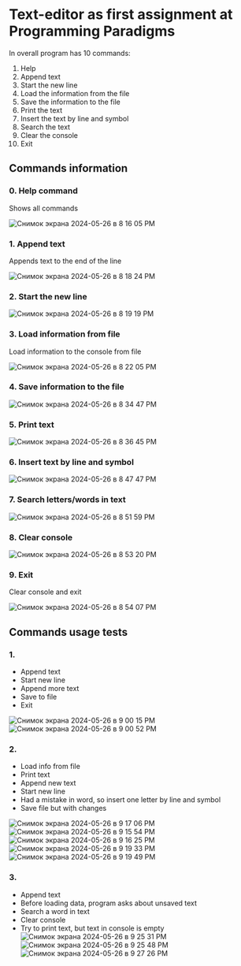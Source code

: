 # Text-editor as first assignment at Programming Paradigms
In overall program has 10 commands:
1. Help
2. Append text
3. Start the new line
4. Load the information from the file
5. Save the information to the file
6. Print the text
7. Insert the text by line and symbol
8. Search the text
9. Clear the console
10. Exit

## Commands information

### 0. Help command
Shows all commands

![Снимок экрана 2024-05-26 в 8 16 05 PM](https://github.com/SofiiaChurikova/text-editor/assets/150338552/96a28a6b-c852-420e-ad78-134fe8c70deb)


### 1. Append text
Appends text to the end of the line

![Снимок экрана 2024-05-26 в 8 18 24 PM](https://github.com/SofiiaChurikova/text-editor/assets/150338552/62d1062d-1e97-4b14-893b-a1a496c9b471)


### 2. Start the new line

![Снимок экрана 2024-05-26 в 8 19 19 PM](https://github.com/SofiiaChurikova/text-editor/assets/150338552/d4452ecf-4b5c-411a-aa9f-86c5703b61b7)


### 3. Load information from file
Load information to the console from file

![Снимок экрана 2024-05-26 в 8 22 05 PM](https://github.com/SofiiaChurikova/text-editor/assets/150338552/2623505e-f1e7-4b57-a214-594c63d8937b)


### 4. Save information to the file

![Снимок экрана 2024-05-26 в 8 34 47 PM](https://github.com/SofiiaChurikova/text-editor/assets/150338552/f507cf7c-d6cd-4a77-894a-f4f68d592251)


### 5. Print text

![Снимок экрана 2024-05-26 в 8 36 45 PM](https://github.com/SofiiaChurikova/text-editor/assets/150338552/d7cecd43-3601-45d6-a30b-c3a792842843)


### 6. Insert text by line and symbol

![Снимок экрана 2024-05-26 в 8 47 47 PM](https://github.com/SofiiaChurikova/text-editor/assets/150338552/d395ad2e-c678-4467-a35d-853e60798519)


### 7. Search letters/words in text

![Снимок экрана 2024-05-26 в 8 51 59 PM](https://github.com/SofiiaChurikova/text-editor/assets/150338552/4443e3ea-87e9-4fdb-9ca0-718c2acbca02)


### 8. Clear console

![Снимок экрана 2024-05-26 в 8 53 20 PM](https://github.com/SofiiaChurikova/text-editor/assets/150338552/978becdb-82e7-4434-a431-1626c7236e94)


### 9. Exit
Clear console and exit

![Снимок экрана 2024-05-26 в 8 54 07 PM](https://github.com/SofiiaChurikova/text-editor/assets/150338552/3f69ecb0-f041-4338-997d-6872f7462ab9)


## Commands usage tests
### 1.
- Append text
- Start new line
- Append more text
- Save to file
- Exit

![Снимок экрана 2024-05-26 в 9 00 15 PM](https://github.com/SofiiaChurikova/text-editor/assets/150338552/f5b85d5b-ac16-4c44-8eb2-2c66fbe0a29b)
![Снимок экрана 2024-05-26 в 9 00 52 PM](https://github.com/SofiiaChurikova/text-editor/assets/150338552/9dd243bd-0b0b-4b96-90c4-25ebf1d3f8af)



### 2.
- Load info from file
- Print text
- Append new text
- Start new line
- Had a mistake in word, so insert one letter by line and symbol
- Save file but with changes

![Снимок экрана 2024-05-26 в 9 17 06 PM](https://github.com/SofiiaChurikova/text-editor/assets/150338552/22e8adfa-4e8e-492d-8442-d2f5c93b06b5)
![Снимок экрана 2024-05-26 в 9 15 54 PM](https://github.com/SofiiaChurikova/text-editor/assets/150338552/f6f3a783-f93d-4605-b512-537e75d85041)
![Снимок экрана 2024-05-26 в 9 16 25 PM](https://github.com/SofiiaChurikova/text-editor/assets/150338552/d32be733-663f-4935-bf96-580be1443536)
![Снимок экрана 2024-05-26 в 9 19 33 PM](https://github.com/SofiiaChurikova/text-editor/assets/150338552/dee22f61-2c30-4fd9-99a8-f35beb09e190)
![Снимок экрана 2024-05-26 в 9 19 49 PM](https://github.com/SofiiaChurikova/text-editor/assets/150338552/7a14e21c-d56b-4418-9b40-5150d255dd5c)


### 3. 
- Append text
- Before loading data, program asks about unsaved text
- Search a word in text
- Clear console
- Try to print text, but text in console is empty
![Снимок экрана 2024-05-26 в 9 25 31 PM](https://github.com/SofiiaChurikova/text-editor/assets/150338552/5618406b-4dc0-4bd7-a8b7-724d1ad594e1)
![Снимок экрана 2024-05-26 в 9 25 48 PM](https://github.com/SofiiaChurikova/text-editor/assets/150338552/8881d39a-a69c-4f5c-a3c0-07bcc7d0e995)
![Снимок экрана 2024-05-26 в 9 27 26 PM](https://github.com/SofiiaChurikova/text-editor/assets/150338552/e9fd3358-4e76-4c9a-8aeb-272d02ff0693)

